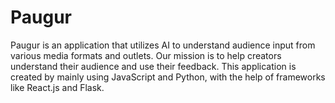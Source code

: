 # Paugur

Paugur is an application that utilizes AI to understand audience input from various media formats and outlets. Our mission is to help creators understand their audience and use their feedback. This application is created by mainly using JavaScript and Python, with the help of frameworks like React.js and Flask.